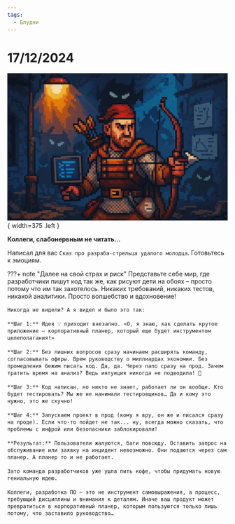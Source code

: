 ```yaml
---
tags:
  - Блудни
---
```


# 17/12/2024

![ ](<../../assets/img/photo_2025-10-02_14-49-43.jpg>){ width=375 .left }

**Коллеги, слабонервным не читать...**

Написал для вас `Сказ про разраба-стрельца удалого молодца`. Готовьтесь к эмоциям.

???+ note "Далее на свой страх и риск"
    Представьте себе мир, где разработчики пишут код так же, как рисуют дети на обоях – просто потому что им так захотелось. Никаких требований, никаких тестов, никакой аналитики. Просто волшебство и вдохновение!

    Никогда не видели? А я видел и было это так:

    **Шаг 1:** Идея 💡 приходит внезапно. «О, я знаю, как сделать крутое приложение – корпоративный планер, который еще будет инструментом целеполагания!»

    **Шаг 2:** Без лишних вопросов сразу начинаем расширять команду, согласовывать оферы. Врем руководству о миллиардах экономии. Без промедления бежим писать код. Да, да. Через nano сразу на прод. Зачем тратить время на анализ? Ведь интуиция никогда не подводила! 🤔

    **Шаг 3:** Код написан, но никто не знает, работает ли он вообще. Кто будет тестировать? Мы же не нанимали тестировщиков… Да и кому это нужно, это же скучно!

    **Шаг 4:** Запускаем проект в прод (кому я вру, он же и писался сразу на проде). Если что-то пойдет не так... ну, всегда можно сказать, что проблемы с инфрой или безопасники заблокировали!

    **Результат:** Пользователи жалуются, баги повсюду. Оставить запрос на обслуживание или заявку на инцидент невозможно. Они подаются через сам планер. А планер то и не работает.

    Зато команда разработчиков уже ушла пить кофе, чтобы придумать новую гениальную идею.

    Коллеги, разработка ПО – это не инструмент самовыражения, а процесс, требующий дисциплины и внимания к деталям. Иначе ваш продукт может превратиться в корпоративный планер, которым пользуются только лишь потому, что заставило руководство…
